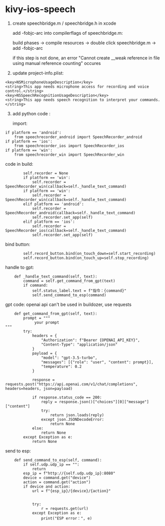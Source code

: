# kivy-ios-speech

1. create speechbridge.m / speechbridge.h in xcode

   add -fobjc-arc into compilerflags of speechbridge.m:
   
   build phases -> compile resources -> double click speechbridge.m -> add -fobjc-arc
   
   if this step is not done, an error "Cannot create __weak reference in file using manual reference counting" occures
   
3. update project-info.plist:
```
<key>NSMicrophoneUsageDescription</key>
<string>This app needs microphone access for recording and voice control.</string>
<key>NSSpeechRecognitionUsageDescription</key>
<string>This app needs speech recognition to interpret your commands.</string>
```
3. add python code :

   import:
```
if platform == 'android':
    from speechrecorder_android import SpeechRecorder_android
if platform == 'ios':
    from speechrecorder_ios import SpeechRecorder_ios
if platform == 'win':
    from speechrecorder_win import SpeechRecorder_win
```
   code in build:
```
        self.recorder = None
        if platform == 'win':
            self.recorder = SpeechRecorder_win(callback=self._handle_text_command)
        if platform == 'win':
            self.recorder = SpeechRecorder_win(callback=self._handle_text_command)
        elif platform == 'android':
            self.recorder = SpeechRecorder_android(callback=self._handle_text_command)
            self.recorder.set_app(self)
        elif platform == 'ios':
            self.recorder = SpeechRecorder_ios(callback=self._handle_text_command)
            self.recorder.set_app(self)
```
   bind button:
```
        self.record_button.bind(on_touch_down=self.start_recording)
        self.record_button.bind(on_touch_up=self.stop_recording)
```
  handle to gpt: 
```
    def _handle_text_command(self, text):
        command = self.get_command_from_gpt(text)
        if command:
            self.status_label.text = f"指令：{command}"
            self.send_command_to_esp(command)
```
  gpt code: openai api can't be used in buildozer, use requests
```
    def get_command_from_gpt(self, text):
        prompt = """
             your prompt
"""
        try:
            headers = {
                "Authorization": f"Bearer {OPENAI_API_KEY}",
                "Content-Type": "application/json"
            }
            payload = {
                "model": "gpt-3.5-turbo",
                "messages": [{"role": "user", "content": prompt}],
                "temperature": 0.2
            }

            response = requests.post("https://api.openai.com/v1/chat/completions", headers=headers, json=payload)

            if response.status_code == 200:
                reply = response.json()["choices"][0]["message"]["content"]
                try:
                    return json.loads(reply)
                except json.JSONDecodeError:
                    return None
            else:
                return None
        except Exception as e:
            return None
```
  send to esp:
```
    def send_command_to_esp(self, command):
        if self.udp.udp_ip == "":
            return
        esp_ip = f"http://{self.udp.udp_ip}:8080" 
        device = command.get("device")
        action = command.get("action")
        if device and action:
            url = f"{esp_ip}/{device}/{action}"


            try:
                r = requests.get(url)
            except Exception as e:
                print("ESP error：", e)
```
